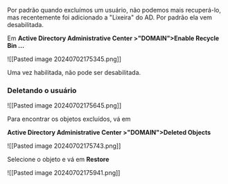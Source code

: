 Por padrão quando excluímos um usuário, não podemos mais recuperá-lo, mas recentemente foi adicionado a "Lixeira" do AD. Por padrão ela vem desabilitada.

Em **Active Directory Administrative Center >"DOMAIN">Enable Recycle Bin ...**

![[Pasted image 20240702175345.png]]

Uma vez habilitada, não pode ser desabilitada. 

### Deletando o usuário

![[Pasted image 20240702175645.png]]

Para encontrar os objetos excluídos, vá em

**Active Directory Administrative Center >"DOMAIN">Deleted Objects**

![[Pasted image 20240702175743.png]]

Selecione o objeto e vá em **Restore**

![[Pasted image 20240702175941.png]]